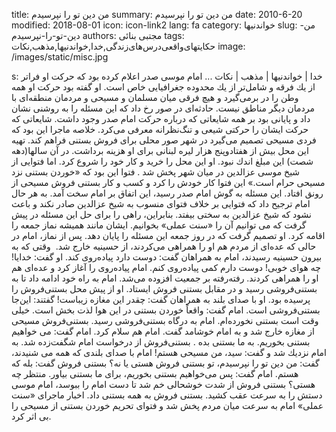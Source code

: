 title: من دین تو را نپرسیدم
summary: من دین تو را نپرسیدم
date: 2010-6-20
modified: 2018-08-01
icon:  icon-link2
lang: fa
category: خواندنیها
slug: من-دین-تو-را-نپرسیدم
authors: مجتبی بنائی
tags: حکایتهای‌واقعی‌درس‌های‌زندگی,خدا,خواندنیها,مذهب,نکات
image: /images/static/misc.jpg

s: خدا | خواندنیها | مذهب | نکات    ... امام موسی صدر اعلام کرده بود كه حركت او فراتر از یك فرقه و شامل‌تر از یك محدوده جغرافیایی خاص است. او گفته بود حركت او همه وطن را در برمی‌گیرد و هیچ فرقی میان مسلمان و مسیحی و مردمان منطقه‌ای با مردمان‌ دیگر مناطق نیست.  حادثه‌ای در صور رخ داد كه این مسئله را به روشنی نشان داد و پایانی بود بر همه شایعاتی كه درباره حركت امام صدر وجود داشت. شایعاتی كه حركت ایشان را حركتی شیعی و تنگ‌نظرانه معرفی می‌كرد. خلاصه ماجرا این بود كه فردی مسیحی تصمیم می‌گیرد در شهر صور محلی برای فروش بستنی فراهم كند. تهیه این محل بیش از هفتادوپنج هزار لیره لبنانی برای او هزینه برداشت. در آن سالها(دهه شصت) این مبلغ اندك نبود. او این محل را خرید و كار خود را شروع كرد.  اما فتوایی از شیخ موسی عزالدین  در میان شهر پخش شد . فتوا این بود  كه  «خوردن بستنی نزد مسیحی حرام است.» این فتوا كار خودش را كرد و كسب و كار بستنی فروش مسیحی از رونق افتاد. این مسئله به گوش امام صدر رسید،  این اتفاق بر امام سخت آمد. به هر حال امام ترجیح داد كه فتوایی بر خلاف فتوای منسوب به شیخ عزالدین صادر نكند و باعث نشود كه شیخ عزالدین به سختی بیفتد. بنابراین، راهی را برای حل این مسئله در پیش گرفت كه می توانیم آن را «سنت عملی» بخوانیم.  ایشان مانند همیشه نماز جمعه را اقامه کرد. او تصمیم گرفت كه در روز جمعه این مسئله را پایان دهد. پس از نماز، امام در حالی که عده‌ای از مردم هم او را همراهی می‌كردند، از حسینیه خارج شد.  وقتی كه به بیرون حسینیه رسیدند، امام به همراهان گفت: دوست دارد پیاده‌روی كند. او گفت: خدایا! چه هوای خوبی! دوست دارم كمی پیاده‌روی كنم.  امام پیاده‌روی‌ را آغاز كرد و عده‌ای هم او را همراهی كردند. رفته‌رفته بر جمعیت افزوده می‌شد. امام به راه خود ادامه داد تا به بستنی‌فروشی رسید و در مقابل بستنی فروش ایستاد.  او از پیش محل بستنی‌فروش را پرسیده بود. او با صدای بلند به همراهان گفت: چقدر این مغازه زیباست! گفتند: این‌جا بستنی‌فروشی است. امام گفت: واقعاً خوردن بستنی در این هوا لذت بخش است. خیلی وقت است بستنی نخورده‌ام. امام به درگاه بستنی‌فروشی رسید. بستنی‌فروش مسیحی از مغازه خارج شد و به امام خوشامد گفت. امام هم سلام كرد. امام گفت: می خواهیم بستنی بخوریم. به ما بستنی بده .  بستنی‌فروش از درخواست امام شگفت‌زده شد. به امام نزدیك شد و گفت: سید، من مسیحی هستم! امام با صدای بلندی كه همه می شنیدند، گفت: من دین تو را نپرسیدم، تو بستنی فروش هستی یا نه؟ بستنی فروش گفت: بله که هستم. امام گفت: پس می‌خواهیم بستنی بخوریم، برای ما بستنی بیاور. منتظر چه هستی؟ بستنی فروش از شدت خوشحالی خم شد تا دست امام را ببوسد، امام موسی دستش را به سرعت عقب كشید. بستنی فروش به همه بستنی داد. اخبار ماجرای «سنت عملی» امام به سرعت میان مردم پخش شد و فتوای تحریم خوردن بستنی از مسیحی را بی اثر كرد.